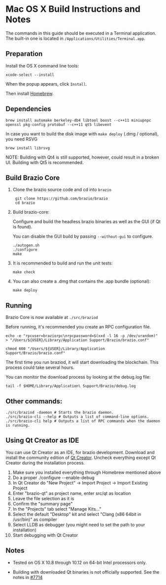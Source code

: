 Mac OS X Build Instructions and Notes
====================================
The commands in this guide should be executed in a Terminal application.
The built-in one is located in `/Applications/Utilities/Terminal.app`.

Preparation
-----------
Install the OS X command line tools:

`xcode-select --install`

When the popup appears, click `Install`.

Then install [Homebrew](http://brew.sh).

Dependencies
----------------------

    brew install automake berkeley-db4 libtool boost --c++11 miniupnpc openssl pkg-config protobuf --c++11 qt5 libevent

In case you want to build the disk image with `make deploy` (.dmg / optional), you need RSVG

    brew install librsvg

NOTE: Building with Qt4 is still supported, however, could result in a broken UI. Building with Qt5 is recommended.

Build Brazio Core
------------------------

1. Clone the brazio source code and cd into `brazio`

        git clone https://github.com/brazio/brazio
        cd brazio

2.  Build brazio-core:

    Configure and build the headless brazio binaries as well as the GUI (if Qt is found).

    You can disable the GUI build by passing `--without-gui` to configure.

        ./autogen.sh
        ./configure
        make

3.  It is recommended to build and run the unit tests:

        make check

4.  You can also create a .dmg that contains the .app bundle (optional):

        make deploy

Running
-------

Brazio Core is now available at `./src/braziod`

Before running, it's recommended you create an RPC configuration file.

    echo -e "rpcuser=braziorpc\nrpcpassword=$(xxd -l 16 -p /dev/urandom)" > "/Users/${USER}/Library/Application Support/Brazio/brazio.conf"

    chmod 600 "/Users/${USER}/Library/Application Support/Brazio/brazio.conf"

The first time you run braziod, it will start downloading the blockchain. This process could take several hours.

You can monitor the download process by looking at the debug.log file:

    tail -f $HOME/Library/Application\ Support/Brazio/debug.log

Other commands:
-------

    ./src/braziod -daemon # Starts the brazio daemon.
    ./src/brazio-cli --help # Outputs a list of command-line options.
    ./src/brazio-cli help # Outputs a list of RPC commands when the daemon is running.

Using Qt Creator as IDE
------------------------
You can use Qt Creator as an IDE, for brazio development.
Download and install the community edition of [Qt Creator](https://www.qt.io/download/).
Uncheck everything except Qt Creator during the installation process.

1. Make sure you installed everything through Homebrew mentioned above
2. Do a proper ./configure --enable-debug
3. In Qt Creator do "New Project" -> Import Project -> Import Existing Project
4. Enter "brazio-qt" as project name, enter src/qt as location
5. Leave the file selection as it is
6. Confirm the "summary page"
7. In the "Projects" tab select "Manage Kits..."
8. Select the default "Desktop" kit and select "Clang (x86 64bit in /usr/bin)" as compiler
9. Select LLDB as debugger (you might need to set the path to your installation)
10. Start debugging with Qt Creator

Notes
-----

* Tested on OS X 10.8 through 10.12 on 64-bit Intel processors only.

* Building with downloaded Qt binaries is not officially supported. See the notes in [#7714](https://github.com/brazio/brazio/issues/7714)
